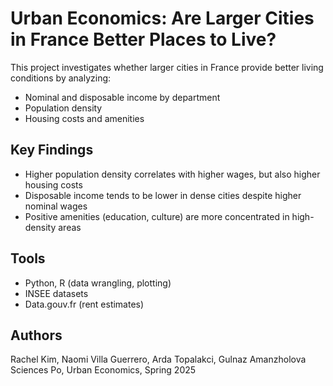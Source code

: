 # Urban Economics: Are Larger Cities in France Better Places to Live?

This project investigates whether larger cities in France provide better living conditions by analyzing:

- Nominal and disposable income by department
- Population density
- Housing costs and amenities

## Key Findings
- Higher population density correlates with higher wages, but also higher housing costs
- Disposable income tends to be lower in dense cities despite higher nominal wages
- Positive amenities (education, culture) are more concentrated in high-density areas

## Tools
- Python, R (data wrangling, plotting)
- INSEE datasets
- Data.gouv.fr (rent estimates)

## Authors
Rachel Kim, Naomi Villa Guerrero, Arda Topalakci, Gulnaz Amanzholova  
Sciences Po, Urban Economics, Spring 2025
